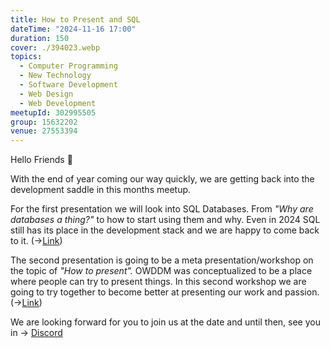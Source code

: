```yaml
---
title: How to Present and SQL
dateTime: "2024-11-16 17:00"
duration: 150
cover: ./394023.webp
topics:
  - Computer Programming
  - New Technology
  - Software Development
  - Web Design
  - Web Development
meetupId: 302995505
group: 15632202
venue: 27553394
---
```


Hello Friends 👋

With the end of year coming our way quickly, we are getting back into the development saddle in this months meetup.

For the first presentation we will look into SQL Databases. From _"Why are databases a thing?"_ to how to start using them and why. Even in 2024 SQL still has its place in the development stack and we are happy to come back to it. (→[Link](https://discord.com/channels/1034792577293094972/1226757582723612824))

The second presentation is going to be a meta presentation/workshop on the topic of _"How to present"._ OWDDM was conceptualized to be a place where people can try to present things. In this second workshop we are going to try together to become better at presenting our work and passion. (→[Link](https://discord.com/channels/1034792577293094972/1300107151473377382))

We are looking forward for you to join us at the date and until then, see you in → [Discord](https://owddm.com/discord)
